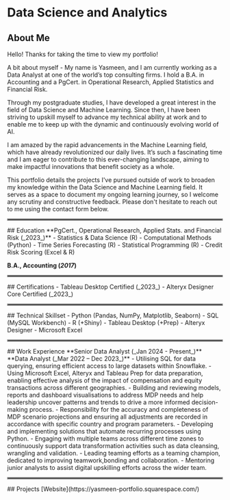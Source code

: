 # Data Science and Analytics

## About Me
Hello! Thanks for taking the time to view my portfolio!

A bit about myself - My name is Yasmeen, and I am currently working as a Data Analyst at one of the world’s top consulting firms. I hold a B.A. in Accounting and a PgCert. in Operational Research, Applied Statistics and Financial Risk. 

Through my postgraduate studies, I have developed a great interest in the field of Data Science and Machine Learning. Since then, I have been striving to upskill myself to advance my technical ability at work and to enable me to keep up with the dynamic and continuously evolving world of AI. 

I am amazed by the rapid advancements in the Machine Learning field, which have already revolutionized our daily lives. It’s such a fascinating time and I am eager to contribute to this ever-changing landscape, aiming to make impactful innovations that benefit society as a whole.

This portfolio details the projects I've pursued outside of work to broaden my knowledge within the Data Science and Machine Learning field. It serves as a space to document my ongoing learning journey, so I welcome any scrutiny and constructive feedback. Please don't hesitate to reach out to me using the contact form below.
<hr style="border:2px solid gray"></hr>
## Education
**PgCert., Operational Research, Applied Stats. and Financial Risk (_2023_)**
- Statistics & Data Science (R)
- Computational Methods (Python)
- Time Series Forecasting (R)
- Statistical Programming (R)
- Credit Risk Scoring (Excel & R)

**B.A., Accounting (_2017_)**
<hr style="border:2px solid gray"></hr>
## Certifications
- Tableau Desktop Certified (_2023_)
- Alteryx Designer Core Certified (_2023_)
<hr style="border:2px solid gray"></hr>
## Technical Skillset
- Python (Pandas, NumPy, Matplotlib, Seaborn)
- SQL (MySQL Workbench)
- R (+Shiny) 
- Tableau Desktop (+Prep)
- Alteryx Designer
- Microsoft Excel
<hr style="border:2px solid gray"></hr>
## Work Experience
**Senior Data Analyst (_Jan 2024 - Present_)**
<br>**Data Analyst (_Mar 2022 – Dec 2023_)**
- Utilising SQL for data querying, ensuring efficient access to large datasets within Snowflake.
- Using Microsoft Excel, Alteryx and Tableau Prep for data preparation, enabling effective analysis of the impact of compensation and equity transactions across different geographies.
- Building and reviewing models, reports and dashboard visualisations to address MDP needs and help leadership uncover patterns and trends to drive a more informed decision-making process.
- Responsibility for the accuracy and completeness of MDP scenario projections and ensuring all adjustments are recorded in accordance with specific country and program parameters.
- Developing and implementing solutions that automate recurring processes using Python.
- Engaging with multiple teams across different time zones to continuously support data transformation activities such as data cleansing, wrangling and validation.
- Leading teaming efforts as a teaming champion, dedicated to improving teamwork,bonding and collaboration.
- Mentoring junior analysts to assist digital upskilling efforts across the wider team.
<hr style="border:2px solid gray"></hr>
## Projects
[Website](https://yasmeen-portfolio.squarespace.com/)
